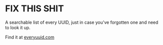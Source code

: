 # FIX THIS SHIT
A searchable list of every UUID, just in case you've forgotten one and need to look it up.

Find it at [everyuuid.com](https://everyuuid.com)
